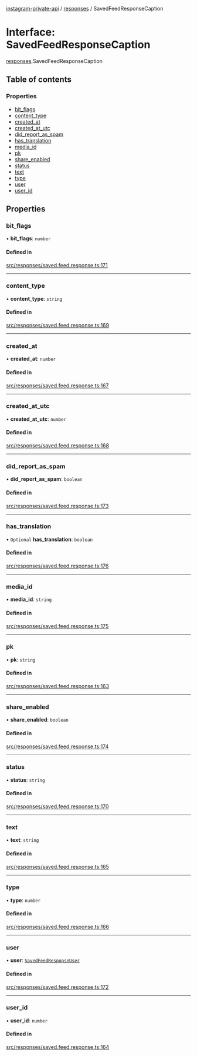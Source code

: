 [instagram-private-api](../../README.md) / [responses](../../modules/responses.md) / SavedFeedResponseCaption

# Interface: SavedFeedResponseCaption

[responses](../../modules/responses.md).SavedFeedResponseCaption

## Table of contents

### Properties

- [bit\_flags](SavedFeedResponseCaption.md#bit_flags)
- [content\_type](SavedFeedResponseCaption.md#content_type)
- [created\_at](SavedFeedResponseCaption.md#created_at)
- [created\_at\_utc](SavedFeedResponseCaption.md#created_at_utc)
- [did\_report\_as\_spam](SavedFeedResponseCaption.md#did_report_as_spam)
- [has\_translation](SavedFeedResponseCaption.md#has_translation)
- [media\_id](SavedFeedResponseCaption.md#media_id)
- [pk](SavedFeedResponseCaption.md#pk)
- [share\_enabled](SavedFeedResponseCaption.md#share_enabled)
- [status](SavedFeedResponseCaption.md#status)
- [text](SavedFeedResponseCaption.md#text)
- [type](SavedFeedResponseCaption.md#type)
- [user](SavedFeedResponseCaption.md#user)
- [user\_id](SavedFeedResponseCaption.md#user_id)

## Properties

### bit\_flags

• **bit\_flags**: `number`

#### Defined in

[src/responses/saved.feed.response.ts:171](https://github.com/Nerixyz/instagram-private-api/blob/b3351b9/src/responses/saved.feed.response.ts#L171)

___

### content\_type

• **content\_type**: `string`

#### Defined in

[src/responses/saved.feed.response.ts:169](https://github.com/Nerixyz/instagram-private-api/blob/b3351b9/src/responses/saved.feed.response.ts#L169)

___

### created\_at

• **created\_at**: `number`

#### Defined in

[src/responses/saved.feed.response.ts:167](https://github.com/Nerixyz/instagram-private-api/blob/b3351b9/src/responses/saved.feed.response.ts#L167)

___

### created\_at\_utc

• **created\_at\_utc**: `number`

#### Defined in

[src/responses/saved.feed.response.ts:168](https://github.com/Nerixyz/instagram-private-api/blob/b3351b9/src/responses/saved.feed.response.ts#L168)

___

### did\_report\_as\_spam

• **did\_report\_as\_spam**: `boolean`

#### Defined in

[src/responses/saved.feed.response.ts:173](https://github.com/Nerixyz/instagram-private-api/blob/b3351b9/src/responses/saved.feed.response.ts#L173)

___

### has\_translation

• `Optional` **has\_translation**: `boolean`

#### Defined in

[src/responses/saved.feed.response.ts:176](https://github.com/Nerixyz/instagram-private-api/blob/b3351b9/src/responses/saved.feed.response.ts#L176)

___

### media\_id

• **media\_id**: `string`

#### Defined in

[src/responses/saved.feed.response.ts:175](https://github.com/Nerixyz/instagram-private-api/blob/b3351b9/src/responses/saved.feed.response.ts#L175)

___

### pk

• **pk**: `string`

#### Defined in

[src/responses/saved.feed.response.ts:163](https://github.com/Nerixyz/instagram-private-api/blob/b3351b9/src/responses/saved.feed.response.ts#L163)

___

### share\_enabled

• **share\_enabled**: `boolean`

#### Defined in

[src/responses/saved.feed.response.ts:174](https://github.com/Nerixyz/instagram-private-api/blob/b3351b9/src/responses/saved.feed.response.ts#L174)

___

### status

• **status**: `string`

#### Defined in

[src/responses/saved.feed.response.ts:170](https://github.com/Nerixyz/instagram-private-api/blob/b3351b9/src/responses/saved.feed.response.ts#L170)

___

### text

• **text**: `string`

#### Defined in

[src/responses/saved.feed.response.ts:165](https://github.com/Nerixyz/instagram-private-api/blob/b3351b9/src/responses/saved.feed.response.ts#L165)

___

### type

• **type**: `number`

#### Defined in

[src/responses/saved.feed.response.ts:166](https://github.com/Nerixyz/instagram-private-api/blob/b3351b9/src/responses/saved.feed.response.ts#L166)

___

### user

• **user**: [`SavedFeedResponseUser`](SavedFeedResponseUser.md)

#### Defined in

[src/responses/saved.feed.response.ts:172](https://github.com/Nerixyz/instagram-private-api/blob/b3351b9/src/responses/saved.feed.response.ts#L172)

___

### user\_id

• **user\_id**: `number`

#### Defined in

[src/responses/saved.feed.response.ts:164](https://github.com/Nerixyz/instagram-private-api/blob/b3351b9/src/responses/saved.feed.response.ts#L164)
